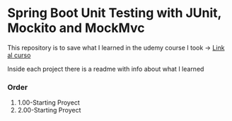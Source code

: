 # Spring Boot Unit Testing with JUnit, Mockito and MockMvc

This repository is to save what I learned in the udemy course I took -> [Link al curso](https://www.udemy.com/course/spring-boot-unit-testing/learn/lecture/29771860#overview)

Inside each project there is a readme with info about what I learned

### Order
  1. 1.00-Starting Proyect
  2. 2.00-Starting Proyect


